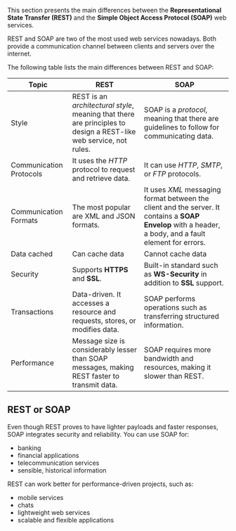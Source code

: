 This section presents the main differences between the **Representational State Transfer (REST)** and the **Simple Object Access Protocol (SOAP)** web services.

REST and SOAP are two of the most used web services nowadays. Both provide a communication channel between clients and servers over the internet.

The following table lists the main differences between REST and SOAP:

| Topic       | REST        | SOAP |
| ----------- | ----------- | ---- |
| Style  | REST is an *architectural style*, meaning that there are principles to design a REST-like web service, not rules. | SOAP is a *protocol*, meaning that there are guidelines to follow for communicating data.  |
| Communication Protocols  | It uses the *HTTP* protocol to request and retrieve data. | It can use *HTTP*, *SMTP*, or *FTP* protocols. |
| Communication Formats | The most popular are XML and JSON formats. | It uses  *XML*  messaging  format between the client and the server. It contains a **SOAP Envelop** with a header, a body, and a fault element for errors. |
| Data cached       | Can cache data       | Cannot cache data |
| Security   | Supports **HTTPS** and **SSL**. | Built-in standard such as **WS-Security** in addition to **SSL** support. |
| Transactions       | Data-driven. It accesses a resource and requests, stores, or modifies data. | SOAP performs operations such as transferring structured information.|
| Performance | Message size is considerably lesser than SOAP messages, making REST faster to transmit data. | SOAP requires more bandwidth and resources, making it slower than REST. |

## REST or SOAP
Even though REST proves to have lighter payloads and faster responses, SOAP integrates security and reliability. 
You can use SOAP for:

- banking
- financial applications
- telecommunication services
- sensible, historical information

REST can work better for performance-driven projects, such as:

- mobile services
- chats
- lightweight web services
- scalable and flexible applications